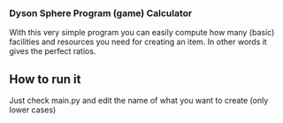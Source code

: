 ### Dyson Sphere Program (game) Calculator

With this very simple program you can easily compute how many (basic) facilities and resources you need for creating an item. In other words it gives the perfect ratios.

## How to run it

Just check main.py and edit the name of what you want to create (only lower cases)
